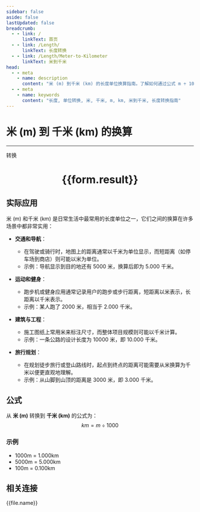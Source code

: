 ```yaml
---
sidebar: false
aside: false
lastUpdated: false
breadcrumb:
  - - link: /
      linkText: 首页
  - - link: /Length/
      linkText: 长度转换
  - - link: /Length/Meter-to-Kilometer
      linkText: 米到千米
head:
  - - meta
    - name: description
      content: "米 (m) 到千米 (km) 的长度单位换算指南。了解如何通过公式 m ÷ 1000 转换为千米。"
  - - meta
    - name: keywords
      content: "长度, 单位转换, 米, 千米, m, km, 米到千米, 长度转换指南"
---
```

# 米 (m) 到 千米 (km) 的换算
---
<script setup>
import { onMounted, reactive, inject, ref } from 'vue'
import { NButton, NForm, NFormItem, NInput, NInputNumber, NSelect, NCard, useMessage,NGrid ,NGi } from 'naive-ui'
import { defineClientComponent } from 'vitepress'
import { Length } from '../../files';

const convert = inject('convert')

const form = reactive({
  number: null,
  result: '',
})

const convertHandler = () => {
  if (form.number !== null && !isNaN(form.number)) {
    const convertedValue = parseFloat(form.number) / 1000
    form.result = `${form.number}m = ${convertedValue.toFixed(3)}km`
  } else {
    form.result = '请输入有效的数值。'
  }
}
</script>

<n-form size="large" :model="form">
  <n-form-item label="米 (m)">
    <n-input-number v-model:value="form.number" placeholder="输入米" style="width: 100%" />
  </n-form-item>
  <n-form-item>
    <n-button type="primary" @click="convertHandler" block>转换</n-button>
  </n-form-item>
</n-form>

<n-card  embedded :bordered="false" hoverable>
  <div  style="text-align:center">
    <h1>{{form.result}}</h1>
  </div>
</n-card>

## 实际应用

米 (m) 和千米 (km) 是日常生活中最常用的长度单位之一，它们之间的换算在许多场景中都非常实用：

- **交通和导航**：
  - 在驾驶或骑行时，地图上的距离通常以千米为单位显示，而短距离（如停车场到商店）则可能以米为单位。
  - 示例：导航显示到目的地还有 5000 米，换算后即为 5.000 千米。

- **运动和健身**：
  - 跑步机或健身应用通常记录用户的跑步或步行距离，短距离以米表示，长距离以千米表示。
  - 示例：某人跑了 2000 米，相当于 2.000 千米。

- **建筑与工程**：
  - 施工图纸上常用米来标注尺寸，而整体项目规模则可能以千米计算。
  - 示例：一条公路的设计长度为 10000 米，即 10.000 千米。

- **旅行规划**：
  - 在规划徒步旅行或登山路线时，起点到终点的距离可能需要从米换算为千米以便更直观地理解。
  - 示例：从山脚到山顶的距离是 3000 米，即 3.000 千米。

## 公式

从 **米 (m)** 转换到 **千米 (km)** 的公式为：
$$ km = m \div 1000 $$

### 示例
- 1000m = 1.000km
- 5000m = 5.000km
- 100m = 0.100km

## 相关连接
<n-grid x-gap="12" :cols="4">
  <n-gi v-for="(file, index) in Length" :key="index">
    <n-button
      text
      tag="a"
      :href="file.path"
      type="primary"
    >
      {{file.name}}
    </n-button>
  </n-gi>
</n-grid>